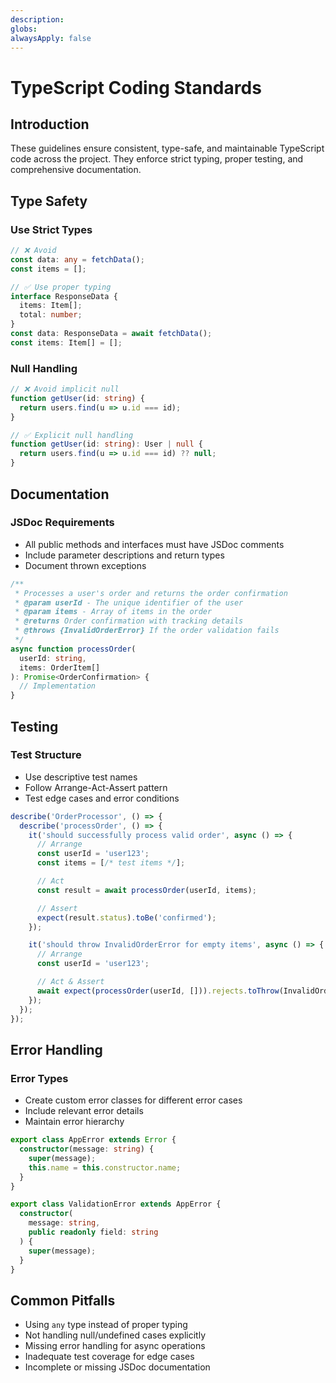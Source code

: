 ```yaml
---
description:
globs:
alwaysApply: false
---
```

# TypeScript Coding Standards

## Introduction

These guidelines ensure consistent, type-safe, and maintainable TypeScript code across the project. They enforce strict typing, proper testing, and comprehensive documentation.

## Type Safety

### Use Strict Types

```typescript
// ❌ Avoid
const data: any = fetchData();
const items = [];

// ✅ Use proper typing
interface ResponseData {
  items: Item[];
  total: number;
}
const data: ResponseData = await fetchData();
const items: Item[] = [];
```

### Null Handling

```typescript
// ❌ Avoid implicit null
function getUser(id: string) {
  return users.find(u => u.id === id);
}

// ✅ Explicit null handling
function getUser(id: string): User | null {
  return users.find(u => u.id === id) ?? null;
}
```

## Documentation

### JSDoc Requirements

- All public methods and interfaces must have JSDoc comments
- Include parameter descriptions and return types
- Document thrown exceptions

```typescript
/**
 * Processes a user's order and returns the order confirmation
 * @param userId - The unique identifier of the user
 * @param items - Array of items in the order
 * @returns Order confirmation with tracking details
 * @throws {InvalidOrderError} If the order validation fails
 */
async function processOrder(
  userId: string,
  items: OrderItem[]
): Promise<OrderConfirmation> {
  // Implementation
}
```

## Testing

### Test Structure

- Use descriptive test names
- Follow Arrange-Act-Assert pattern
- Test edge cases and error conditions

```typescript
describe('OrderProcessor', () => {
  describe('processOrder', () => {
    it('should successfully process valid order', async () => {
      // Arrange
      const userId = 'user123';
      const items = [/* test items */];

      // Act
      const result = await processOrder(userId, items);

      // Assert
      expect(result.status).toBe('confirmed');
    });

    it('should throw InvalidOrderError for empty items', async () => {
      // Arrange
      const userId = 'user123';

      // Act & Assert
      await expect(processOrder(userId, [])).rejects.toThrow(InvalidOrderError);
    });
  });
});
```

## Error Handling

### Error Types

- Create custom error classes for different error cases
- Include relevant error details
- Maintain error hierarchy

```typescript
export class AppError extends Error {
  constructor(message: string) {
    super(message);
    this.name = this.constructor.name;
  }
}

export class ValidationError extends AppError {
  constructor(
    message: string,
    public readonly field: string
  ) {
    super(message);
  }
}
```

## Common Pitfalls

- Using `any` type instead of proper typing
- Not handling null/undefined cases explicitly
- Missing error handling for async operations
- Inadequate test coverage for edge cases
- Incomplete or missing JSDoc documentation
